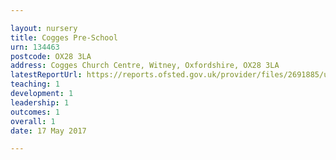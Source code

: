```yaml
---

layout: nursery
title: Cogges Pre-School
urn: 134463
postcode: OX28 3LA
address: Cogges Church Centre, Witney, Oxfordshire, OX28 3LA
latestReportUrl: https://reports.ofsted.gov.uk/provider/files/2691885/urn/134463.pdf
teaching: 1
development: 1
leadership: 1
outcomes: 1
overall: 1
date: 17 May 2017

---
```

